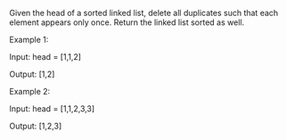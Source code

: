 Given the head of a sorted linked list, delete all duplicates such that each element appears only once. Return the linked list sorted as well.


Example 1:

Input: head = [1,1,2]

Output: [1,2]

Example 2:

Input: head = [1,1,2,3,3]

Output: [1,2,3]